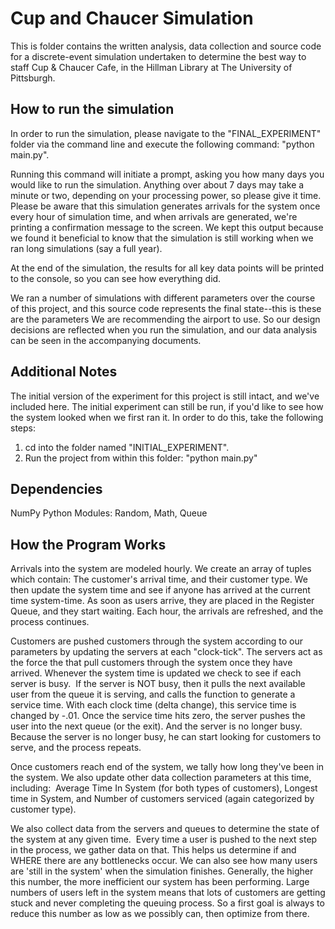 # Cup and Chaucer Simulation
This is folder contains the written analysis, data collection and source code
for a discrete-event simulation undertaken to determine the best way to staff
Cup & Chaucer Cafe, in the Hillman Library at The University of Pittsburgh.

## How to run the simulation
In order to run the simulation, please navigate to the "FINAL_EXPERIMENT" folder via
the command line and execute the following command:  "python main.py".

Running this command will initiate a prompt, asking you how many days you would
like to run the simulation. Anything over about 7 days may take a minute or two,
depending on your processing power, so please give it time. Please be aware that
this simulation generates arrivals for the system once every hour of simulation time,
and when arrivals are generated, we're printing a confirmation message to the screen.
We kept this output because we found it beneficial to know that the simulation is still 
working when we ran long simulations (say a full year).

At the end of the simulation, the results for all key data points will be printed to the
console, so you can see how everything did.

We ran a number of simulations with different parameters over the course of this project,
and this source code represents the final state--this is these are the parameters
We are recommending the airport to use. So our design decisions are reflected when
you run the simulation, and our data analysis can be seen in the accompanying documents.

## Additional Notes
The initial version of the experiment for this project is still intact, and we've included here. 
The initial experiment can still be run, if you'd like to see how the system looked when we first ran it. 
In order to do this, take the following steps: 
1) cd into the folder named "INITIAL_EXPERIMENT".
2) Run the project from within this folder:  "python main.py"  


## Dependencies
NumPy
Python Modules: Random, Math, Queue



## How the Program Works
Arrivals into the system are modeled hourly. We create an array of tuples which contain: The customer's arrival time, and their customer type. We then update the system time and see if anyone has arrived at the current time system-time. As soon as users arrive, they are placed in the Register Queue, and they start waiting. Each hour, the arrivals are refreshed, and the process continues. 

Customers are pushed customers through the system according to our parameters by updating the servers at each "clock-tick". The servers act as the force the that pull customers through the system once they have arrived. Whenever the system time is updated we check to see if each server is busy.  If the server is NOT busy, then it pulls the next available user from the queue it is serving, and calls the function to generate a service time. With each clock time (delta change), this service time is changed by -.01. Once the service time hits zero, the server pushes the user into the next queue (or the exit). And the server is no longer busy. Because the server is no longer busy, he can start looking for customers to serve, and the process repeats.  

Once customers reach end of the system, we tally how long they've been in the system. We also update other data collection parameters at this time, including:  Average Time In System (for both types of customers), Longest time in System, and Number of customers serviced (again categorized by customer type).  

We also collect data from the servers and queues to determine the state of the system at any given time.  Every time a user is pushed to the next step in the process, we gather data on that. This helps us determine if and WHERE there are any bottlenecks occur. We can also see how many users are 'still in the system' when the simulation finishes. Generally, the higher this number, the more inefficient our system has been performing. Large numbers of users left in the system means that lots of customers are getting stuck and never completing the queuing process. So a first goal is always to reduce this number as low as we possibly can, then optimize from there. 